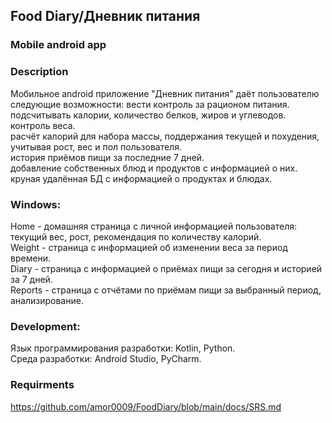 ## Food Diary/Дневник питания
### Mobile android app

### Description
 Мобильное android приложение "Дневник питания" даёт пользователю следующие возможности:
  вести контроль за рационом питания.  
  подсчитывать калории, количество белков, жиров и углеводов.  
  контроль веса.  
  расчёт калорий для набора массы, поддержания текущей и похудения, учитывая рост, вес и пол пользователя.  
  история приёмов пищи за последние 7 дней.  
  добавление собственных блюд и продуктов с информацией о них.  
  круная удалённая БД с информацией о продуктах и блюдах.  

### Windows:
  Home - домашняя страница с личной информацией пользователя: текущий вес, рост, рекомендация по количеству калорий.  
  Weight - страница с  информацией об изменении веса за период времени.  
  Diary - страница с информацией о приёмах пищи за сегодня и историей за 7 дней.  
  Reports - страница с отчётами по приёмам пищи за выбранный период, анализирование.  

### Development:
  Язык программирования разработки: Kotlin, Python.  
  Среда разработки: Android Studio, PyCharm.  

### Requirments
https://github.com/amor0009/FoodDiary/blob/main/docs/SRS.md
